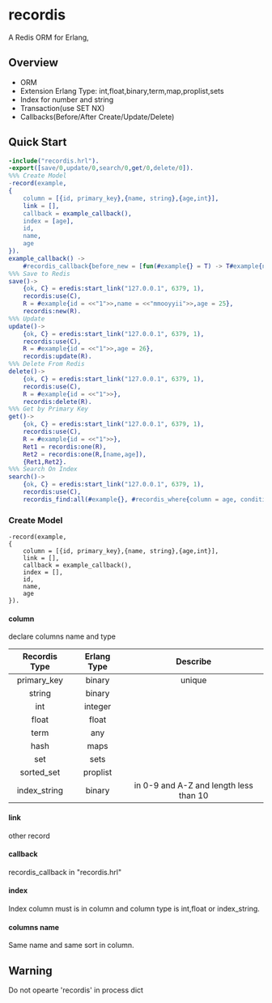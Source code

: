 # recordis 

A Redis ORM for Erlang, 

## Overview

- ORM
- Extension Erlang Type: int,float,binary,term,map,proplist,sets
- Index for number and string
- Transaction(use SET NX)
- Callbacks(Before/After Create/Update/Delete)

## Quick Start
```erlang
-include("recordis.hrl").
-export([save/0,update/0,search/0,get/0,delete/0]).
%%% Create Model
-record(example,
{
    column = [{id, primary_key},{name, string},{age,int}],
    link = [],
    callback = example_callback(),
    index = [age],
    id, 
    name,
    age
}).
example_callback() ->
    #recordis_callback{before_new = [fun(#example{} = T) -> T#example{name = <<"123">>} end]}.
%%% Save to Redis
save()->
    {ok, C} = eredis:start_link("127.0.0.1", 6379, 1),
    recordis:use(C),
    R = #example{id = <<"1">>,name = <<"mmooyyii">>,age = 25},
    recordis:new(R).
%%% Update
update()->
    {ok, C} = eredis:start_link("127.0.0.1", 6379, 1),
    recordis:use(C),
    R = #example{id = <<"1">>,age = 26},
    recordis:update(R).
%%% Delete From Redis
delete()->
    {ok, C} = eredis:start_link("127.0.0.1", 6379, 1),
    recordis:use(C),
    R = #example{id = <<"1">>},
    recordis:delete(R).
%%% Get by Primary Key
get()->
    {ok, C} = eredis:start_link("127.0.0.1", 6379, 1),
    recordis:use(C),
    R = #example{id = <<"1">>},
    Ret1 = recordis:one(R),
    Ret2 = recordis:one(R,[name,age]),
    {Ret1,Ret2}. 
%%% Search On Index
search()->
    {ok, C} = eredis:start_link("127.0.0.1", 6379, 1),
    recordis:use(C),
    recordis_find:all(#example{}, #recordis_where{column = age, condition = {20,30}}).
```


### Create Model
```
-record(example,
{
    column = [{id, primary_key},{name, string},{age,int}],
    link = [],
    callback = example_callback(),
    index = [],
    id, 
    name,
    age
}).
```

#### column
declare columns name and type

|Recordis Type| Erlang Type| Describe |
|:----:|:----:|:----:|
| primary_key  | binary |     unique  |
| string  | binary |    |
| int  | integer |    |
| float  | float |    |
| term  | any |    |
| hash  | maps |    |
| set  | sets |    |
| sorted_set  | proplist |    |
| index_string  | binary | in 0-9 and A-Z and length less than 10 |

#### link
other record
#### callback  
recordis_callback in "recordis.hrl" 
#### index  
Index column must is in column and column type is int,float or index_string.
#### columns name  
Same name and same sort in column.

## Warning
Do not opearte 'recordis' in process dict